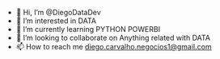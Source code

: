 - 👋 Hi, I’m @DiegoDataDev
- 👀 I’m interested in DATA
- 🌱 I’m currently learning PYTHON POWERBI
- 💞️ I’m looking to collaborate on Anything related with DATA
- 📫 How to reach me diego.carvalho.negocios1@gmail.com

<!---
DiegoDataDev/DiegoDataDev is a ✨ special ✨ repository because its `README.md` (this file) appears on your GitHub profile.
You can click the Preview link to take a look at your changes.
--->
